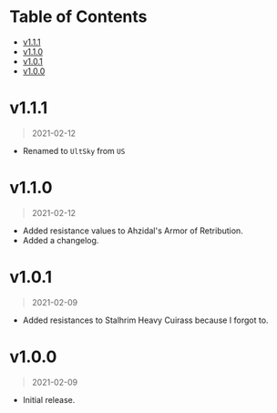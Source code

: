 # Table of Contents

<!-- TOC -->

- [v1.1.1](#v111)
- [v1.1.0](#v110)
- [v1.0.1](#v101)
- [v1.0.0](#v100)

<!-- /TOC -->

# v1.1.1
> 2021-02-12

- Renamed to `UltSky` from `US`

# v1.1.0
>2021-02-12

- Added resistance values to Ahzidal's Armor of Retribution.
- Added a changelog.


# v1.0.1 
>2021-02-09

- Added resistances to Stalhrim Heavy Cuirass because I forgot to.

# v1.0.0 
>2021-02-09

- Initial release.